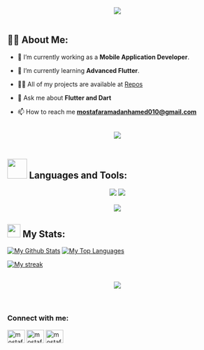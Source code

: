 <div align="center">
    <img src="https://readme-typing-svg.herokuapp.com/?font=Righteous&weight=600&size=36&duration=3500&pause=1000&color=FF8989F0&center=true&vCenter=true&width=500&height=70&lines=Hi+There+%F0%9F%91%8B;I%27m+Mostafa+Ramadan" />
</div>

<br>

## 🙋‍♂️ About Me:

- 🔭 I’m currently working as a **Mobile Application Developer**.
  
- 🌱 I’m currently learning **Advanced Flutter**.
  
- 👨‍💻 All of my projects are available at [Repos](https://github.com/mostafaramadanhamed?tab=repositories)

- 💬 Ask me about **Flutter and Dart**

- 📫 How to reach me **mostafaramadanhamed010@gmail.com**

<br>
<div align="center">
    <img src="https://user-images.githubusercontent.com/73097560/115834477-dbab4500-a447-11eb-908a-139a6edaec5c.gif" />
</div>
<br>

## <img src="https://media.giphy.com/media/iDaCeaKrHhUI1I8e2b/giphy.gif" width="45px"> Languages and Tools:
<div align="center">
    <img src="https://skillicons.dev/icons?i=flutter,dart,firebase" />
    <img src="https://skillicons.dev/icons?i=github,androidstudio,vscode,figma,postman" /><br>
</div>

<br>
<div align="center">
    <img src="https://user-images.githubusercontent.com/73097560/115834477-dbab4500-a447-11eb-908a-139a6edaec5c.gif" />
</div>

## <img src="https://media.giphy.com/media/iY8CRBdQXODJSCERIr/giphy.gif" width="30px"> My Stats:

<a href="https://github.com/mostafaramadanhamed/github-readme-stats"><img alt="My Github Stats" src="https://github-readme-stats.vercel.app/api?username=mostafaramadanhamed&show_icons=true&count_private=true&theme=react&hide_border=true&bg_color=0D1117" /></a>
<a href="https://github.com/mostafaramadanhamed/github-readme-stats"><img alt="My Top Languages" src="https://github-readme-stats.vercel.app/api/top-langs/?username=mostafaramadanhamed&langs_count=8&count_private=true&layout=compact&theme=react&hide_border=true&bg_color=0D1117" /></a>
<p align="start">
    <a href="https://github.com/mostafaramadanhamed/github-readme-streak-stats">
        <img title="🔥 Get streak stats for your profile at git.io/streak-stats" alt="My streak" src="https://github-readme-streak-stats.herokuapp.com/?user=mostafaramadanhamed&theme=black-ice&hide_border=true&stroke=0000&background=060A0CD0"/>
    </a>
</p>

<br>
<div align="center">
    <img src="https://user-images.githubusercontent.com/73097560/115834477-dbab4500-a447-11eb-908a-139a6edaec5c.gif" />
</div>
<br>

<br>
<h3 align="left">Connect with me:</h3>
<p align="left">
  <a href="https://linkedin.com/in/mostafa-ramadan-hamed-b26177213" target="blank"><img align="center" src="https://raw.githubusercontent.com/rahuldkjain/github-profile-readme-generator/master/src/images/icons/Social/linked-in-alt.svg" alt="mostafa-ramadan-hamed-b26177213" height="30" width="40" /></a>
<a href="https://twitter.com/mostafa52640105" target="blank"><img align="center" src="https://raw.githubusercontent.com/rahuldkjain/github-profile-readme-generator/master/src/images/icons/Social/twitter.svg" alt="mostafa52640105" height="30" width="40" /></a>
<a href="https://fb.com/mostafa.rmadan.102" target="blank"><img align="center" src="https://raw.githubusercontent.com/rahuldkjain/github-profile-readme-generator/master/src/images/icons/Social/facebook.svg" alt="mostafa.rmadan.102" height="30" width="40" /></a>
</p>

